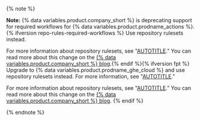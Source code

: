 {% note %}

**Note:** {% data variables.product.company_short %} is deprecating support for required workflows for {% data variables.product.prodname_actions %}.{% ifversion repo-rules-required-workflows %} Use repository rulesets instead.

For more information about repository rulesets, see "[AUTOTITLE](/enterprise-cloud@latest/repositories/configuring-branches-and-merges-in-your-repository/managing-rulesets/available-rules-for-rulesets#require-workflows-to-pass-before-merging)." You can read more about this change on the [{% data variables.product.company_short %} blog](https://github.blog/changelog/2023-08-02-github-actions-required-workflows-will-move-to-repository-rules/).{% endif %}{% ifversion fpt %} Upgrade to {% data variables.product.prodname_ghe_cloud %} and use repository rulesets instead. For more information, see "[AUTOTITLE](/billing/managing-the-plan-for-your-github-account/upgrading-your-accounts-plan)."

For more information about repository rulesets, see "[AUTOTITLE](/enterprise-cloud@latest/repositories/configuring-branches-and-merges-in-your-repository/managing-rulesets/available-rules-for-rulesets#require-workflows-to-pass-before-merging)." You can read more about this change on the [{% data variables.product.company_short %} blog](https://github.blog/changelog/2023-08-02-github-actions-required-workflows-will-move-to-repository-rules/).
{% endif %}

{% endnote %}
